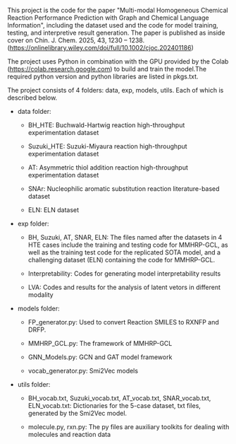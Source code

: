 This project is the code for the paper "Multi-modal Homogeneous Chemical Reaction Performance Prediction with Graph and Chemical Language Information", including the dataset used and the code for model training, testing, and interpretive result generation. The paper is published as inside cover on Chin. J. Chem. 2025, 43, 1230 – 1238. (https://onlinelibrary.wiley.com/doi/full/10.1002/cjoc.202401186)

The project uses Python in combination with the GPU provided by the Colab (https://colab.research.google.com) to build and train the model.The required python version and python libraries are listed in pkgs.txt.

The project consists of 4 folders: data, exp, models, utils. Each of which is described below.

* data folder:

  * BH_HTE: Buchwald-Hartwig reaction high-throughput  experimentation dataset

  * Suzuki_HTE: Suzuki-Miyaura reaction high-throughput  experimentation dataset

  * AT: Asymmetric thiol addition reaction high-throughput  experimentation dataset

  * SNAr: Nucleophilic aromatic substitution reaction literature-based dataset

  * ELN: ELN dataset

* exp folder:

  * BH, Suzuki, AT, SNAR, ELN: The files named after the datasets in 4 HTE cases include the training and testing code for MMHRP-GCL, as well as the training test code for the replicated SOTA model, and a challenging dataset (ELN) containing the code for MMHRP-GCL.

  * Interpretability: Codes for generating model interpretability results
 
  * LVA: Codes and results for the analysis of latent vetors in different modality

* models folder:

  * FP_generator.py: Used to convert Reaction SMILES to RXNFP and DRFP.

  * MMHRP_GCL.py: The framework of MMHRP-GCL

  * GNN_Models.py: GCN and GAT model framework

  * vocab_generator.py: Smi2Vec models


* utils folder: 

  * BH_vocab.txt, Suzuki_vocab.txt, AT_vocab.txt, SNAR_vocab.txt, ELN_vocab.txt: Dictionaries for the 5-case dataset, txt files, generated by the Smi2Vec model. 

  * molecule.py, rxn.py: The py files are auxiliary toolkits for dealing with molecules and reaction data



